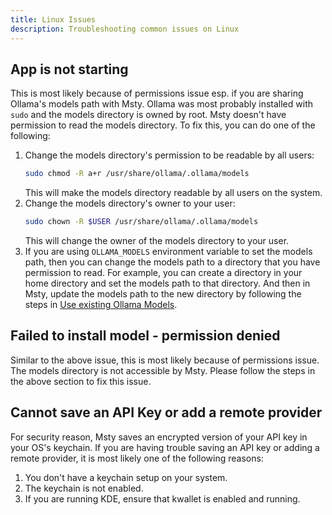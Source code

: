 ```yaml
---
title: Linux Issues
description: Troubleshooting common issues on Linux
---
```


## App is not starting
This is most likely because of permissions issue esp. if you are sharing Ollama's models path with Msty.
Ollama was most probably installed with `sudo` and the models directory is owned by root. Msty doesn't have permission to read the models directory. To fix this, you can do one of the following:

1. Change the models directory's permission to be readable by all users:
    ```bash
    sudo chmod -R a+r /usr/share/ollama/.ollama/models
    ```
    This will make the models directory readable by all users on the system.
2. Change the models directory's owner to your user:
    ```bash
    sudo chown -R $USER /usr/share/ollama/.ollama/models
    ```
    This will change the owner of the models directory to your user.
3. If you are using `OLLAMA_MODELS` environment variable to set the models path, then you can change the models path to a directory that you have permission to read. For example, you can create a directory in your home directory and set the models path to that directory.
And then in Msty, update the models path to the new directory by following the steps in [Use existing Ollama Models](/how-to/use-existing-ollama-models).

## Failed to install model - permission denied
Similar to the above issue, this is most likely because of permissions issue. The models directory is not accessible by Msty. Please follow the steps in the above section to fix this issue.

## Cannot save an API Key or add a remote provider
For security reason, Msty saves an encrypted version of your API key in your OS's keychain. If you are having trouble saving an API key or adding a remote provider, it is most likely one of the following reasons:

1. You don't have a keychain setup on your system.
2. The keychain is not enabled.
3. If you are running KDE, ensure that kwallet is enabled and running.

